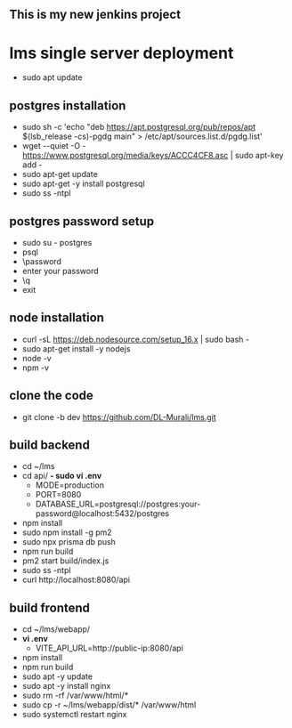 ## This is my new jenkins project
# lms single server deployment
- sudo apt update
## postgres installation
- sudo sh -c 'echo "deb https://apt.postgresql.org/pub/repos/apt $(lsb_release -cs)-pgdg main" > /etc/apt/sources.list.d/pgdg.list'
- wget --quiet -O - https://www.postgresql.org/media/keys/ACCC4CF8.asc | sudo apt-key add -
- sudo apt-get update
- sudo apt-get -y install postgresql
- sudo ss -ntpl
## postgres password setup
- sudo su - postgres
- psql
- \password
- enter your password
- \q
- exit
## node installation
- curl -sL https://deb.nodesource.com/setup_16.x | sudo bash -
- sudo apt-get install -y nodejs
- node -v
- npm -v
## clone the code
- git clone -b dev https://github.com/DL-Murali/lms.git
## build backend
- cd ~/lms
- cd api/
**- sudo vi .env**
  - MODE=production
  - PORT=8080
  - DATABASE_URL=postgresql://postgres:your-password@localhost:5432/postgres  
- npm install
- sudo npm install -g pm2
- sudo npx prisma db push
- npm run build
- pm2 start build/index.js
- sudo ss -ntpl
- curl http://localhost:8080/api
## build frontend
- cd ~/lms/webapp/
- **vi .env**
  - VITE_API_URL=http://public-ip:8080/api  
- npm install
- npm run build
- sudo apt -y update
- sudo apt -y install nginx
- sudo rm -rf /var/www/html/*
- sudo cp -r ~/lms/webapp/dist/* /var/www/html
- sudo systemctl restart nginx 
